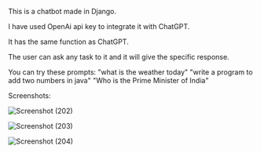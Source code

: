 This is a chatbot made in Django.

I have used OpenAi api key to integrate it with ChatGPT.

It has the same function as ChatGPT.

The user can ask any task to it and it will give the specific response.

You can try these prompts:
"what is the weather today"
"write a program to add two numbers in java"
"Who is the Prime Minister of India"

Screenshots:

![Screenshot (202)](https://github.com/SahilS2209/Bruno-The-Chatbot-using-Django/assets/91861935/af888524-d4c7-4a9a-b9e9-586950f3e7ce)

![Screenshot (203)](https://github.com/SahilS2209/Bruno-The-Chatbot-using-Django/assets/91861935/f01ab2da-db7a-4231-9266-a91598d42037)

![Screenshot (204)](https://github.com/SahilS2209/Bruno-The-Chatbot-using-Django/assets/91861935/be946db4-6753-4e56-977a-d622f7d0bc99)
